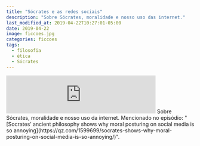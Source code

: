 ```yaml
---
title: "Sócrates e as redes sociais"
description: "Sobre Sócrates, moralidade e nosso uso das internet."
last_modified_at: 2019-04-22T10:27:01-05:00
date: 2019-04-22
image: ficcoes.jpg
categories: ficcoes
tags: 
  - filosofia
  - ética
  - Sócrates
---
```


<iframe src="https://anchor.fm/podcastficcoes/embed/episodes/Scrates-e-as-redes-sociais-e3qjt0" height="102px" width="400px" frameborder="0" scrolling="no"></iframe>
Sobre Sócrates, moralidade e nosso uso da internet. Mencionado no episódio: "[Socrates’ ancient philosophy shows why moral posturing on social media is so annoying](https://qz.com/1599699/socrates-shows-why-moral-posturing-on-social-media-is-so-annoying/)".
